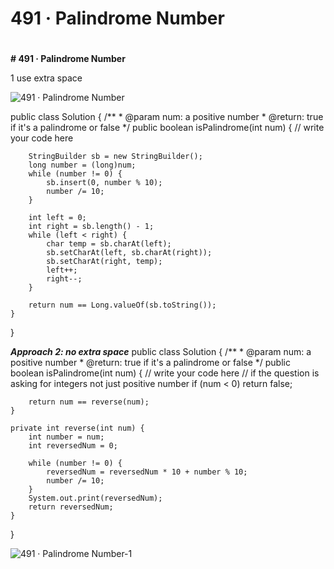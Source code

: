# 491 · Palindrome Number

# 

**# 491 · Palindrome Number**

1 use extra space

![491 · Palindrome Number](images/491%20·%20Palindrome%20Number.png)

public class Solution {
    /**
     * @param num: a positive number
     * @return: true if it's a palindrome or false
     */
    public boolean isPalindrome(int num) {
        // write your code here

        StringBuilder sb = new StringBuilder();
        long number = (long)num;
        while (number != 0) {
            sb.insert(0, number % 10);
            number /= 10;
        }

        int left = 0;
        int right = sb.length() - 1;
        while (left < right) {
            char temp = sb.charAt(left);
            sb.setCharAt(left, sb.charAt(right));
            sb.setCharAt(right, temp);
            left++;
            right--;
        }

        return num == Long.valueOf(sb.toString());
    }
}

**_Approach 2: no extra space_**
public class Solution {
    /**
     * @param num: a positive number
     * @return: true if it's a palindrome or false
     */
    public boolean isPalindrome(int num) {
        // write your code here
        // if the question is asking for integers not just positive number
        if (num < 0) return false;

        return num == reverse(num);
    }

    private int reverse(int num) {
        int number = num;
        int reversedNum = 0;

        while (number != 0) {
            reversedNum = reversedNum * 10 + number % 10;
            number /= 10;
        }
        System.out.print(reversedNum);
        return reversedNum;
    }
}

![491 · Palindrome Number-1](images/491%20·%20Palindrome%20Number-1.png)

